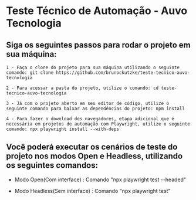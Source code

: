# Teste Técnico de Automação - Auvo Tecnologia

## Siga os seguintes passos para rodar o projeto em sua máquina:
    1 - Faça o clone do projeto para sua máquina utilizando o seguinte comando: git clone https://github.com/brunockutzke/teste-tecnico-auvo-tecnologia
    
    2 - Para acessar a pasta do projeto, utilize o comando: cd teste-tecnico-auvo-tecnologia
    
    3 - Já com o projeto aberto em seu editor de código, utilize o seguinte comando para baixar as dependências do projeto: npm install 

    4 - Para fazer o download dos navegadores, etapa adicional que é necessária em projetos de automação com Playwright, utilize o seguinte comando: npx playwright install --with-deps

## Você poderá executar os cenários de teste do projeto nos modos Open e Headless, utilizando os seguintes comandos:
  - Modo Open(Com interface) : Comando "npx playwright test --headed"
     
  - Modo Headless(Sem interface) : Comando "npx playwright test"  
